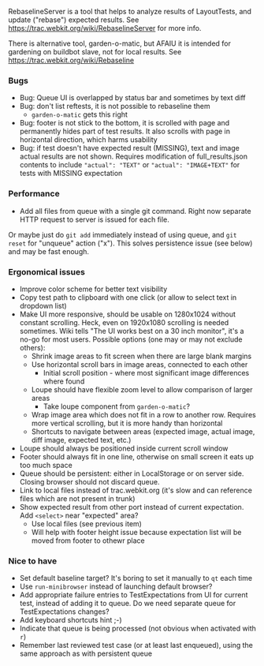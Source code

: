 RebaselineServer is a tool that helps to analyze results of LayoutTests, and update ("rebase") expected results. See https://trac.webkit.org/wiki/RebaselineServer for more info.

There is alternative tool, garden-o-matic, but AFAIU it is intended for gardening on buildbot slave, not for local results. See https://trac.webkit.org/wiki/Rebaseline

### Bugs 
* Bug: Queue UI is overlapped by status bar and sometimes by text diff
* Bug: don't list reftests, it is not possible to rebaseline them
    * `garden-o-matic` gets this right
* Bug: footer is not stick to the bottom, it is scrolled with page and permanently hides part of test results. It also scrolls with page in horizontal direction, which harms usability
* Bug: if test doesn't have expected result (MISSING), text and image actual results are not shown. Requires modification of full_results.json contents to include `"actual": "TEXT"` or `"actual": "IMAGE+TEXT"` for tests with MISSING expectation

### Performance

* Add all files from queue with a single git command. Right now separate HTTP request to server is issued for each file.

Or maybe just do `git add` immediately instead of using queue, and `git reset` for "unqueue" action ("x"). This solves persistence issue (see below) and may be fast enough.

### Ergonomical issues
* Improve color scheme for better text visibility
* Copy test path to clipboard with one click (or allow to select text in dropdown list)
* Make UI more responsive, should be usable on 1280x1024 without constant scrolling. Heck, even on 1920x1080 scrolling is needed sometimes. Wiki tells "The UI works best on a 30 inch monitor", it's a no-go for most users. Possible options (one may or may not exclude others):
    * Shrink image areas to fit screen when there are large blank margins
    * Use horizontal scroll bars in image areas, connected to each other
        * Initial scroll position - where most significant image differences where found
    * Loupe should have flexible zoom level to allow comparison of larger areas
        * Take loupe component from `garden-o-matic`?
    * Wrap image area which does not fit in a row to another row. Requires more vertical scrolling, but it is more handy than horizontal
    * Shortcuts to navigate between areas (expected image, actual image, diff image, expected text, etc.)
* Loupe should always be positioned inside current scroll window
* Footer should always fit in one line, otherwise on small screen it eats up too much space
* Queue should be persistent: either in LocalStorage or on server side. Closing browser should not discard queue.
* Link to local files instead of trac.webkit.org (it's slow and can reference files which are not present in trunk)
* Show expected result from other port instead of current expectation. Add `<select>` near "expected" area?
    * Use local files (see previous item)
    * Will help with footer height issue because expectation list will be moved from footer to othewr place

### Nice to have

* Set default baseline target? It's boring to set it manually to `qt` each time
* Use `run-minibrowser` instead of launching default browser?
* Add appropriate failure entries to TestExpectations from UI for current test, instead of adding it to queue. Do we need separate queue for TestExpectations changes?
* Add keyboard shortcuts hint ;-)
* Indicate that queue is being processed (not obvious when activated with `r`)
* Remember last reviewed test case (or at least last enqueued), using the same approach as with persistent queue